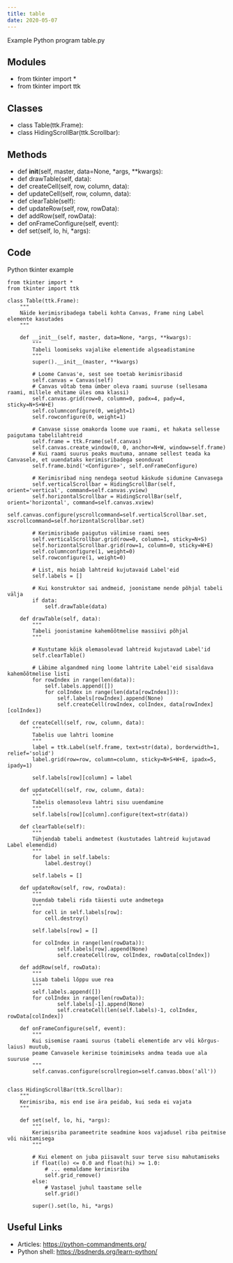 ```yaml
---
title: table
date: 2020-05-07
---
```

Example Python program table.py

## Modules

* from tkinter import *
* from tkinter import ttk

## Classes

* class Table(ttk.Frame):
* class HidingScrollBar(ttk.Scrollbar):

## Methods

* def __init__(self, master, data=None, *args, **kwargs):
* def drawTable(self, data):
* def createCell(self, row, column, data):
* def updateCell(self, row, column, data):
* def clearTable(self):
* def updateRow(self, row, rowData):
* def addRow(self, rowData):
* def onFrameConfigure(self, event):
* def set(self, lo, hi, *args):

## Code

Python tkinter example

    from tkinter import *
    from tkinter import ttk
    
    class Table(ttk.Frame):
        """
        Näide kerimisribadega tabeli kohta Canvas, Frame ning Label elemente kasutades
        """
    
        def __init__(self, master, data=None, *args, **kwargs):
            """
            Tabeli loomiseks vajalike elementide algseadistamine
            """
            super().__init__(master, **kwargs)
    
            # Loome Canvas'e, sest see toetab kerimisribasid
            self.canvas = Canvas(self)
            # Canvas võtab tema ümber oleva raami suuruse (sellesama raami, millele ehitame üles oma klassi)
            self.canvas.grid(row=0, column=0, padx=4, pady=4, sticky=N+S+W+E)
            self.columnconfigure(0, weight=1)
            self.rowconfigure(0, weight=1)
    
            # Canvase sisse omakorda loome uue raami, et hakata sellesse paigutama tabelilahtreid
            self.frame = ttk.Frame(self.canvas)
            self.canvas.create_window(0, 0, anchor=N+W, window=self.frame)
            # Kui raami suurus peaks muutuma, anname sellest teada ka Canvasele, et uuendataks kerimisribadega seonduvat
            self.frame.bind('<Configure>', self.onFrameConfigure)
    
            # Kerimisribad ning nendega seotud käskude sidumine Canvasega
            self.verticalScrollbar = HidingScrollBar(self, orient='vertical', command=self.canvas.yview)
            self.horizontalScrollbar = HidingScrollBar(self, orient='horizontal', command=self.canvas.xview)
            self.canvas.configure(yscrollcommand=self.verticalScrollbar.set, xscrollcommand=self.horizontalScrollbar.set)
    
            # Kerimisribade paigutus välimise raami sees
            self.verticalScrollbar.grid(row=0, column=1, sticky=N+S)
            self.horizontalScrollbar.grid(row=1, column=0, sticky=W+E)
            self.columnconfigure(1, weight=0)
            self.rowconfigure(1, weight=0)
    
            # List, mis hoiab lahtreid kujutavaid Label'eid
            self.labels = []
    
            # Kui konstruktor sai andmeid, joonistame nende põhjal tabeli välja
            if data:
                self.drawTable(data)
    
        def drawTable(self, data):
            """
            Tabeli joonistamine kahemõõtmelise massiivi põhjal
            """
    
            # Kustutame kõik olemasolevad lahtreid kujutavad Label'id
            self.clearTable()
    
            # Läbime algandmed ning loome lahtrite Label'eid sisaldava kahemõõtmelise listi
            for rowIndex in range(len(data)):
                self.labels.append([])
                for colIndex in range(len(data[rowIndex])):
                    self.labels[rowIndex].append(None)
                    self.createCell(rowIndex, colIndex, data[rowIndex][colIndex])
    
        def createCell(self, row, column, data):
            """
            Tabelis uue lahtri loomine
            """
            label = ttk.Label(self.frame, text=str(data), borderwidth=1, relief='solid')
            label.grid(row=row, column=column, sticky=N+S+W+E, ipadx=5, ipady=1)
    
            self.labels[row][column] = label
    
        def updateCell(self, row, column, data):
            """
            Tabelis olemasoleva lahtri sisu uuendamine
            """
            self.labels[row][column].configure(text=str(data))
    
        def clearTable(self):
            """
            Tühjendab tabeli andmetest (kustutades lahtreid kujutavad Label elemendid)
            """
            for label in self.labels:
                label.destroy()
    
            self.labels = []
    
        def updateRow(self, row, rowData):
            """
            Uuendab tabeli rida täiesti uute andmetega
            """
            for cell in self.labels[row]:
                cell.destroy()
    
            self.labels[row] = []
    
            for colIndex in range(len(rowData)):
                    self.labels[row].append(None)
                    self.createCell(row, colIndex, rowData[colIndex])
    
        def addRow(self, rowData):
            """
            Lisab tabeli lõppu uue rea
            """
            self.labels.append([])
            for colIndex in range(len(rowData)):
                    self.labels[-1].append(None)
                    self.createCell(len(self.labels)-1, colIndex, rowData[colIndex])
    
        def onFrameConfigure(self, event):
            """
            Kui sisemise raami suurus (tabeli elementide arv või kõrgus-laius) muutub,
            peame Canvasele kerimise toimimiseks andma teada uue ala suuruse
            """
            self.canvas.configure(scrollregion=self.canvas.bbox('all'))
    
    
    class HidingScrollBar(ttk.Scrollbar):
        """
        Kerimisriba, mis end ise ära peidab, kui seda ei vajata
        """
    
        def set(self, lo, hi, *args):
            """
            Kerimisriba parameetrite seadmine koos vajadusel riba peitmise või näitamisega
            """
    
            # Kui element on juba piisavalt suur terve sisu mahutamiseks
            if float(lo) <= 0.0 and float(hi) >= 1.0:
                # ... eemaldame kerimisriba
                self.grid_remove()
            else:
                # Vastasel juhul taastame selle
                self.grid()
    
            super().set(lo, hi, *args)
    

## Useful Links

- Articles: https://python-commandments.org/
- Python shell: https://bsdnerds.org/learn-python/
